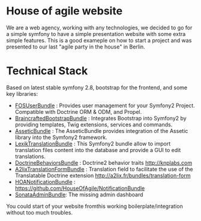 House of agile website
========================

We are a web agency, working with any technologies, we decided to go for a simple symfony to have a simple presentation website with some extra simple features. This is a good exameple on how to start a project and was presented to our last "agile party in the house" in Berlin.

Technical Stack
==============

Based on latest stable symfony 2.8, bootstrap for the frontend, and some key libraries:

* [FOSUserBundle](https://github.com/FriendsOfSymfony/FOSUserBundle) : Provides user management for your Symfony2 Project. Compatible with Doctrine ORM & ODM, and Propel.
* [BraincraftedBootstrapBundle](https://github.com/braincrafted/bootstrap-bundle) : Integrates Bootstrap into Symfony2 by providing templates, Twig extensions, services and commands.
* [AsseticBundle](https://github.com/symfony/assetic-bundle) : The AsseticBundle provides integration of the Assetic library into the Symfony2 framework.
* [LexikTranslationBundle](https://github.com/lexik/LexikTranslationBundlee) : This Symfony2 bundle allow to import translation files content into the database and provide a GUI to edit translations.
* [DoctrineBehaviorsBundle](https://github.com/KnpLabs/DoctrineBehaviors) : Doctrine2 behavior traits http://knplabs.com
* [A2lixTranslationFormBundle](https://github.com/a2lix/TranslationFormBundle) : Translation field to facilitate the use of the Translatable Doctrine extension http://a2lix.fr/bundles/translation-form
* [HOANotificationBundle](https://github.com/HouseOfAgile/NotificationBundle) : https://github.com/HouseOfAgile/NotificationBundle
* [SonataAdminBundle](https://github.com/sonata-project/SonataAdminBundle): The missing admin dashboard

You could start of your website fromthis working boilerplate/integration without too much troubles.
